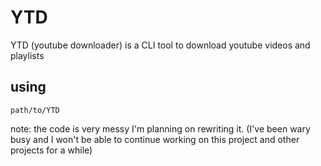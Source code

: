 # YTD  
YTD (youtube downloader) is a CLI tool to download youtube videos and playlists  

## using
`path/to/YTD`


note: the code is very messy I'm planning on rewriting it. (I've been wary busy and I won't be able to continue working on this project and other projects for a while)